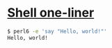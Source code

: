 [1]: http://rosettacode.org/wiki/Shell_one-liner

# [Shell one-liner][1]

```bash
$ perl6 -e 'say "Hello, world!"'
Hello, world!
```